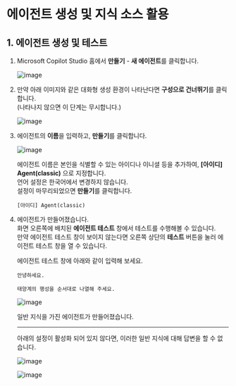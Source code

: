 # 에이전트 생성 및 지식 소스 활용

## 1. 에이전트 생성 및 테스트

1. Microsoft Copilot Studio 홈에서 **만들기** - **새 에이전트**를 클릭합니다.

    ![image](https://github.com/user-attachments/assets/75b00477-ba96-44fd-b21f-87bc414a2a59)

3. 만약 아래 이미지와 같은 대화형 생성 환경이 나타난다면 **구성으로 건너뛰기**를 클릭합니다. </br>
   (나타나지 않으면 이 단계는 무시합니다.)
   
   ![image](https://github.com/user-attachments/assets/fa2d6ec2-f499-4fde-a20f-39c367a7d497)
   
5. 에이전트의 **이름**을 입력하고, **만들기**를 클릭합니다.

    ![image](https://github.com/user-attachments/assets/551a4586-a89b-4987-bc91-45d9242a9137)

    에이전트 이름은 본인을 식별할 수 있는 아이디나 이니셜 등을 추가하여, **[아이디] Agent(classic)** 으로 지정합니다. </br>
    언어 설정은 한국어에서 변경하지 않습니다.</br>
    설정이 마무리되었으면 **만들기**를 클릭합니다.
   ```
   [아이디] Agent(classic)
   ```

6. 에이전트가 만들어졌습니다.</br>
   화면 오른쪽에 배치된 **에이전트 테스트** 창에서 테스트를 수행해볼 수 있습니다. </br>
   만약 에이전트 테스트 창이 보이지 않는다면 오른쪽 상단의 **테스트** 버튼을 눌러 에이전트 테스트 창을 열 수 있습니다.</br>

   에이전트 테스트 창에 아래와 같이 입력해 보세요.</br>

   ```
   안녕하세요.
   ```
   ```
   태양계의 행성을 순서대로 나열해 주세요.
   ```
   
   ![image](https://github.com/user-attachments/assets/24d51d58-1871-4490-93ca-bade6a251fed)

   일반 지식을 가진 에이전트가 만들어졌습니다. </br>

   ---

   아래의 설정이 활성화 되어 있지 않다면, 이러한 일반 지식에 대해 답변을 할 수 없습니다.
   
   ![image](https://github.com/user-attachments/assets/fc101e87-4f0d-4095-8100-af92786bc5f6)

   ![image](https://github.com/user-attachments/assets/77c35e64-b505-4674-b6f9-c0610a07708a)

